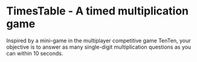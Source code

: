 # TimesTable - A timed multiplication game

Inspired by a mini-game in the multiplayer competitive game TenTen, your objective is to answer as many single-digit multiplication questions as you can within 10 seconds.
